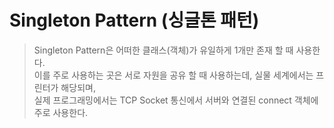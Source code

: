 # Singleton Pattern (싱글톤 패턴)

> Singleton Pattern은 어떠한 클래스(객체)가 유일하게 1개만 존재 할 때 사용한다.  
이를 주로 사용하는 곳은 서로 자원을 공유 할 때 사용하는데, 실물 세계에서는 프린터가 해당되며,  
실제 프로그래밍에서는 TCP Socket 통신에서 서버와 연결된 connect 객체에 주로 사용한다.